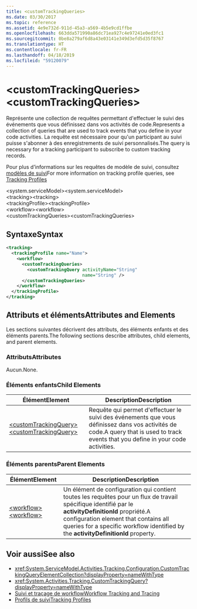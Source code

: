 ```yaml
---
title: <customTrackingQueries>
ms.date: 03/30/2017
ms.topic: reference
ms.assetid: 4e9e732d-911d-45a3-a569-4b5e9cd1ffbe
ms.openlocfilehash: 663dda571990a86dc71ea927c4e97241e0ed3fc1
ms.sourcegitcommit: 0be8a279af6d8a43e03141e349d3efd5d35f8767
ms.translationtype: HT
ms.contentlocale: fr-FR
ms.lasthandoff: 04/18/2019
ms.locfileid: "59120079"
---
```

# <a name="customtrackingqueries"></a><span data-ttu-id="eeb2f-101">\<customTrackingQueries></span><span class="sxs-lookup"><span data-stu-id="eeb2f-101">\<customTrackingQueries></span></span>
<span data-ttu-id="eeb2f-102">Représente une collection de requêtes permettant d'effectuer le suivi des événements que vous définissez dans vos activités de code.</span><span class="sxs-lookup"><span data-stu-id="eeb2f-102">Represents a collection of queries that are used to track events that you define in your code activities.</span></span> <span data-ttu-id="eeb2f-103">La requête est nécessaire pour qu'un participant au suivi puisse s'abonner à des enregistrements de suivi personnalisés.</span><span class="sxs-lookup"><span data-stu-id="eeb2f-103">The query is necessary for a tracking participant to subscribe to custom tracking records.</span></span>  
  
 <span data-ttu-id="eeb2f-104">Pour plus d’informations sur les requêtes de modèle de suivi, consultez [modèles de suivi](../../../../../docs/framework/windows-workflow-foundation/tracking-profiles.md)</span><span class="sxs-lookup"><span data-stu-id="eeb2f-104">For more information on tracking profile queries, see [Tracking Profiles](../../../../../docs/framework/windows-workflow-foundation/tracking-profiles.md)</span></span>  
  
<span data-ttu-id="eeb2f-105">\<system.serviceModel></span><span class="sxs-lookup"><span data-stu-id="eeb2f-105">\<system.serviceModel></span></span>  
<span data-ttu-id="eeb2f-106">\<tracking></span><span class="sxs-lookup"><span data-stu-id="eeb2f-106">\<tracking></span></span>  
<span data-ttu-id="eeb2f-107">\<trackingProfile></span><span class="sxs-lookup"><span data-stu-id="eeb2f-107">\<trackingProfile></span></span>  
<span data-ttu-id="eeb2f-108">\<workflow></span><span class="sxs-lookup"><span data-stu-id="eeb2f-108">\<workflow></span></span>  
<span data-ttu-id="eeb2f-109">\<customTrackingQueries></span><span class="sxs-lookup"><span data-stu-id="eeb2f-109">\<customTrackingQueries></span></span>  
  
## <a name="syntax"></a><span data-ttu-id="eeb2f-110">Syntaxe</span><span class="sxs-lookup"><span data-stu-id="eeb2f-110">Syntax</span></span>  
  
```xml  
<tracking>
  <trackingProfile name="Name">
    <workflow>
      <customTrackingQueries>
        <customTrackingQuery activityName="String" 
                             name="String" />
      </customTrackingQueries>
    </workflow>
  </trackingProfile>
</tracking>  
```  
  
## <a name="attributes-and-elements"></a><span data-ttu-id="eeb2f-111">Attributs et éléments</span><span class="sxs-lookup"><span data-stu-id="eeb2f-111">Attributes and Elements</span></span>  
 <span data-ttu-id="eeb2f-112">Les sections suivantes décrivent des attributs, des éléments enfants et des éléments parents.</span><span class="sxs-lookup"><span data-stu-id="eeb2f-112">The following sections describe attributes, child elements, and parent elements.</span></span>  
  
### <a name="attributes"></a><span data-ttu-id="eeb2f-113">Attributs</span><span class="sxs-lookup"><span data-stu-id="eeb2f-113">Attributes</span></span>  
 <span data-ttu-id="eeb2f-114">Aucun.</span><span class="sxs-lookup"><span data-stu-id="eeb2f-114">None.</span></span>  
  
### <a name="child-elements"></a><span data-ttu-id="eeb2f-115">Éléments enfants</span><span class="sxs-lookup"><span data-stu-id="eeb2f-115">Child Elements</span></span>  
  
|<span data-ttu-id="eeb2f-116">Élément</span><span class="sxs-lookup"><span data-stu-id="eeb2f-116">Element</span></span>|<span data-ttu-id="eeb2f-117">Description</span><span class="sxs-lookup"><span data-stu-id="eeb2f-117">Description</span></span>|  
|-------------|-----------------|  
|[<span data-ttu-id="eeb2f-118">\<customTrackingQuery></span><span class="sxs-lookup"><span data-stu-id="eeb2f-118">\<customTrackingQuery></span></span>](../../../../../docs/framework/configure-apps/file-schema/windows-workflow-foundation/customtrackingquery.md)|<span data-ttu-id="eeb2f-119">Requête qui permet d'effectuer le suivi des événements que vous définissez dans vos activités de code.</span><span class="sxs-lookup"><span data-stu-id="eeb2f-119">A query that is used to track events that you define in your code activities.</span></span>|  
  
### <a name="parent-elements"></a><span data-ttu-id="eeb2f-120">Éléments parents</span><span class="sxs-lookup"><span data-stu-id="eeb2f-120">Parent Elements</span></span>  
  
|<span data-ttu-id="eeb2f-121">Élément</span><span class="sxs-lookup"><span data-stu-id="eeb2f-121">Element</span></span>|<span data-ttu-id="eeb2f-122">Description</span><span class="sxs-lookup"><span data-stu-id="eeb2f-122">Description</span></span>|  
|-------------|-----------------|  
|[<span data-ttu-id="eeb2f-123">\<workflow></span><span class="sxs-lookup"><span data-stu-id="eeb2f-123">\<workflow></span></span>](../../../../../docs/framework/configure-apps/file-schema/windows-workflow-foundation/workflow.md)|<span data-ttu-id="eeb2f-124">Un élément de configuration qui contient toutes les requêtes pour un flux de travail spécifique identifié par le **activityDefinitionId** propriété.</span><span class="sxs-lookup"><span data-stu-id="eeb2f-124">A configuration element that contains all queries for a specific workflow identified by the **activityDefinitionId** property.</span></span>|  
  
## <a name="see-also"></a><span data-ttu-id="eeb2f-125">Voir aussi</span><span class="sxs-lookup"><span data-stu-id="eeb2f-125">See also</span></span>

- <xref:System.ServiceModel.Activities.Tracking.Configuration.CustomTrackingQueryElementCollection?displayProperty=nameWithType>
- <xref:System.Activities.Tracking.CustomTrackingQuery?displayProperty=nameWithType>
- [<span data-ttu-id="eeb2f-126">Suivi et traçage de workflow</span><span class="sxs-lookup"><span data-stu-id="eeb2f-126">Workflow Tracking and Tracing</span></span>](../../../../../docs/framework/windows-workflow-foundation/workflow-tracking-and-tracing.md)
- [<span data-ttu-id="eeb2f-127">Profils de suivi</span><span class="sxs-lookup"><span data-stu-id="eeb2f-127">Tracking Profiles</span></span>](../../../../../docs/framework/windows-workflow-foundation/tracking-profiles.md)
